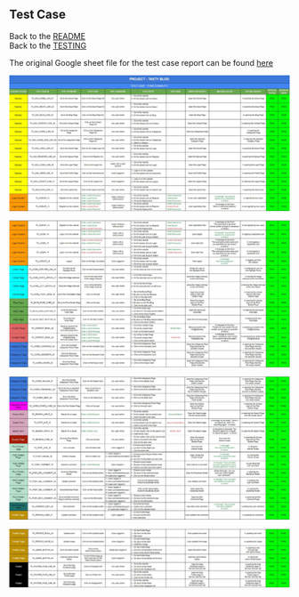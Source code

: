 ## Test Case 
Back to the [README](README.md)<br>
Back to the [TESTING](TESTING.md)<br>

The original Google sheet file for the test case report can be found [here](https://docs.google.com/spreadsheets/d/100bSOz3C9ra1K0PpAldBvg7NzoyHEMZZjpIWfiHnkQU/edit#gid=0)

![Test Case](./assets/readme/test/test_case/tasty_blog_test_case_1.jpg)

![Test Case](./assets/readme//test/test_case/tasty_blog_test_case_2.jpg)

![Test Case](./assets/readme/test/test_case/tasty_blog_test_case_3.jpg)

![Test Case](./assets/readme/test/test_case/tasty_blog_test_case_4.jpg)